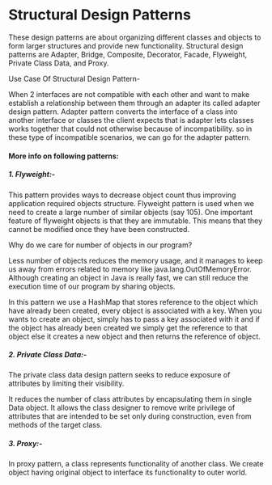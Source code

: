 # Structural Design Patterns 

These design patterns are about organizing different classes and objects to form larger structures and provide new functionality. Structural design patterns are Adapter, Bridge, Composite, Decorator, Facade, Flyweight, Private Class Data, and Proxy.

Use Case Of Structural Design Pattern-

When 2 interfaces are not compatible with each other and want to make establish a relationship between them through an adapter its called adapter design pattern. Adapter pattern converts the interface of a class into another interface or classes the client expects that is adapter lets classes works together that could not otherwise because of incompatibility. so in these type of incompatible scenarios, we can go for the adapter pattern.

#### More info on following patterns:

##### 1. Flyweight:-

This pattern provides ways to decrease object count thus improving application required objects structure. Flyweight pattern is used when we need to create a large number of similar objects (say 105). One important feature of flyweight objects is that they are immutable. This means that they cannot be modified once they have been constructed.

Why do we care for number of objects in our program?

Less number of objects reduces the memory usage, and it manages to keep us away from errors related to memory like java.lang.OutOfMemoryError.
Although creating an object in Java is really fast, we can still reduce the execution time of our program by sharing objects.

In this pattern we use a HashMap that stores reference to the object which have already been created, every object is associated with a key. When you wants to create an object, simply has to pass a key associated with it and if the object has already been created we simply get the reference to that object else it creates a new object and then returns the reference of object.

##### 2. Private Class Data:-

The private class data design pattern seeks to reduce exposure of attributes by limiting their visibility.

It reduces the number of class attributes by encapsulating them in single Data object. It allows the class designer to remove write privilege of attributes that are intended to be set only during construction, even from methods of the target class.

##### 3. Proxy:-

In proxy pattern, a class represents functionality of another class. We create object having original object to interface its functionality to outer world.

